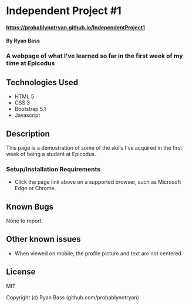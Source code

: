 # Independent Project #1
#### https://probablynotryan.github.io/IndependentProject1
#### By Ryan Bass
### A webpage of what I've learned so far in the first week of my time at Epicodus
## Technologies Used
* HTML 5
* CSS 3
* Bootstrap 5.1
* Javascript
## Description
This page is a demostration of some of the skills I've acquired in the first week of being a student at Epicodus.

### Setup/Installation Requirements
* Click the page link above on a supported browser, such as Microsoft Edge or Chrome.

## Known Bugs
None to report.

## Other known issues
* When viewed on mobile, the profile picture and text are not centered.

## License
MIT

Copyright (c) Ryan Bass (github.com/probablynotryan)
